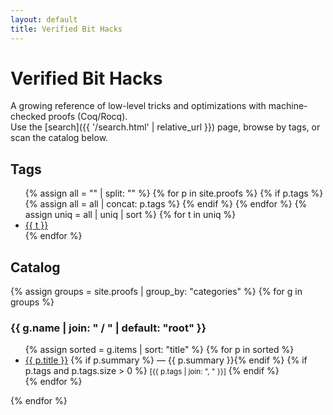 ```yaml
---
layout: default
title: Verified Bit Hacks
---
```


# Verified Bit Hacks

A growing reference of low-level tricks and optimizations with machine-checked proofs (Coq/Rocq).  
Use the [search]({{ '/search.html' | relative_url }}) page, browse by tags, or scan the catalog below.

## Tags

<ul>
{% assign all = "" | split: "" %}
{% for p in site.proofs %}
  {% if p.tags %}
    {% assign all = all | concat: p.tags %}
  {% endif %}
{% endfor %}
{% assign uniq = all | uniq | sort %}
{% for t in uniq %}
  <li><a href="{{ '/tags/' | relative_url }}{{ t | slugify }}/">{{ t }}</a></li>
{% endfor %}
</ul>

## Catalog

{% assign groups = site.proofs | group_by: "categories" %}
{% for g in groups %}
### {{ g.name | join: " / " | default: "root" }}
<ul>
  {% assign sorted = g.items | sort: "title" %}
  {% for p in sorted %}
    <li>
      <a href="{{ p.url | relative_url }}">{{ p.title }}</a>
      {% if p.summary %} — {{ p.summary }}{% endif %}
      {% if p.tags and p.tags.size > 0 %}
        <small>[{{ p.tags | join: ", " }}]</small>
      {% endif %}
    </li>
  {% endfor %}
</ul>
{% endfor %}

